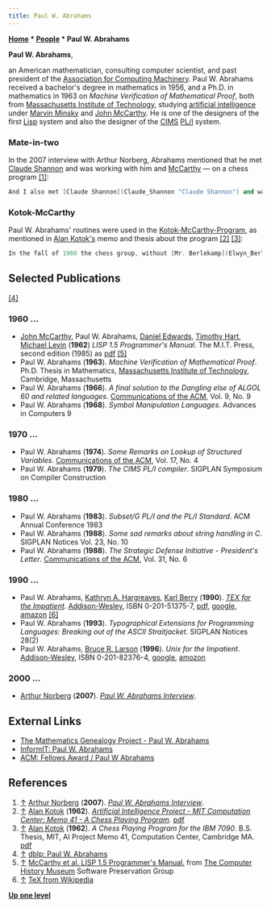 ```yaml
---
title: Paul W. Abrahams
---
```

**[Home](Home "Home") \* [People](People "People") \* Paul W. Abrahams**


**Paul W. Abrahams**,  

an American mathematician, consulting computer scientist, and past president of the [Association for Computing Machinery](ACM "ACM"). Paul W. Abrahams received a bachelor's degree in mathematics in 1956, and a Ph.D. in mathematics in 1963 on *Machine Verification of Mathematical Proof*, both from [Massachusetts Institute of Technology](Massachusetts_Institute_of_Technology "Massachusetts Institute of Technology"), studying [artificial intelligence](Artificial_Intelligence "Artificial Intelligence") under [Marvin Minsky](Marvin_Minsky "Marvin Minsky") and [John McCarthy](John_McCarthy "John McCarthy"). He is one of the designers of the first [Lisp](index.php?title=Lisp&action=edit&redlink=1 "Lisp (page does not exist)") system and also the designer of the [CIMS](https://en.wikipedia.org/wiki/Courant_Institute_of_Mathematical_Sciences) [PL/I](https://en.wikipedia.org/wiki/PL/I) system. 



### Mate-in-two


In the 2007 interview with Arthur Norberg, Abrahams mentioned that he met [Claude Shannon](Claude_Shannon "Claude Shannon") and was working with him and [McCarthy](John_McCarthy "John McCarthy") — on a chess program <a id="cite-note-1" href="#cite-ref-1">[1]</a>:




```C++
And I also met [Claude Shannon](Claude_Shannon "Claude Shannon") and was working with him and [McCarthy](John_McCarthy "John McCarthy") — on a chess program. It calculated two-move mates and was written in [FORTRAN](Fortran "Fortran"). That was also the time that FORTRAN was starting to hit the world.  

```

### Kotok-McCarthy


Paul W. Abrahams' routines were used in the [Kotok-McCarthy-Program](Kotok-McCarthy-Program "Kotok-McCarthy-Program"), as mentioned in [Alan Kotok's](Alan_Kotok "Alan Kotok") memo and thesis about the program <a id="cite-note-2" href="#cite-ref-2">[2]</a> <a id="cite-note-3" href="#cite-ref-3">[3]</a>:




```C++
In the fall of 1960 the chess group, without [Mr. Berlekamp](Elwyn_Berlekamp "Elwyn Berlekamp"), began planning for the general chess program. It was decided to retain the original McCarthy/Abrahams move routines, and to continue coding in [FORTRAN](Fortran "Fortran")  and FAP. The program was to be a variable [depth](Depth "Depth") search with a "stable position" termination. An [evaluation](Evaluation "Evaluation") was to be made at the terminal points of the move tree. This evaluation would be a weighted sum of such criteria as [material balance](Material "Material"), [center control](Center_Control "Center Control"), [pawn structure](Pawn_Structure "Pawn Structure"), "[tempo](Tempo "Tempo")" advantage, and [development](Development "Development"). 

```

## Selected Publications


<a id="cite-note-4" href="#cite-ref-4">[4]</a>



### 1960 ...


* [John McCarthy](John_McCarthy "John McCarthy"), Paul W. Abrahams, [Daniel Edwards](Daniel_Edwards "Daniel Edwards"), [Timothy Hart](Timothy_Hart "Timothy Hart"), [Michael Levin](Michael_Levin "Michael Levin") (**1962**) *LISP 1.5 Programmer's Manual*. The M.I.T. Press, second edition (1985) as [pdf](http://www.softwarepreservation.org/projects/LISP/book/LISP%201.5%20Programmers%20Manual.pdf) <a id="cite-note-5" href="#cite-ref-5">[5]</a>
* Paul W. Abrahams (**1963**). *Machine Verification of Mathematical Proof*. Ph.D. Thesis in Mathematics, [Massachusetts Institute of Technology](Massachusetts_Institute_of_Technology "Massachusetts Institute of Technology"), Cambridge, Massachusetts
* Paul W. Abrahams (**1966**). *A final solution to the Dangling else of ALGOL 60 and related languages*. [Communications of the ACM](ACM#Communications "ACM"), Vol. 9, No. 9
* Paul W. Abrahams (**1968**). *Symbol Manipulation Languages*. Advances in Computers 9


### 1970 ...


* Paul W. Abrahams (**1974**). *Some Remarks on Lookup of Structured Variables*. [Communications of the ACM](ACM#Communications "ACM"), Vol. 17, No. 4
* Paul W. Abrahams (**1979**). *The CIMS PL/I compiler*. SIGPLAN Symposium on Compiler Construction


### 1980 ...


* Paul W. Abrahams (**1983**). *Subset/G PL/I and the PL/I Standard*. ACM Annual Conference 1983
* Paul W. Abrahams (**1988**). *Some sad remarks about string handling in C*. SIGPLAN Notices Vol. 23, No. 10
* Paul W. Abrahams (**1988**). *The Strategic Defense Initiative - President's Letter*. [Communications of the ACM](ACM#Communications "ACM"), Vol. 31, No. 6


### 1990 ...


* Paul W. Abrahams, [Kathryn A. Hargreaves](http://dangerouscurve.org/k/), [Karl Berry](http://www.tug.org/interviews/berry.html) (**1990**). *[TEX for the Impatient](http://www.bluesky.com/bookshelf/texfortheimpatient/tfti.html)*. [Addison-Wesley](https://en.wikipedia.org/wiki/Addison-Wesley), ISBN 0-201-51375-7, [pdf](http://sunsite.informatik.rwth-aachen.de/ftp/pub/mirror/ctan/info/impatient/book.pdf), [google](http://books.google.com/books/about/TEX_for_the_impatient.html?id=9wwZAQAAIAAJ), [amazon](http://www.amazon.com/Tex-Impatient-Paul-W-Abrahams/dp/0201513757) <a id="cite-note-6" href="#cite-ref-6">[6]</a>
* Paul W. Abrahams (**1993**). *Typographical Extensions for Programming Languages: Breaking out of the ASCII Straitjacket*. SIGPLAN Notices 28(2)
* Paul W. Abrahams, [Bruce R. Larson](http://www.informit.com/authors/bio.aspx?a=3df2119c-f10e-412e-a1ea-5d5e030eb8d4) (**1996**). *Unix for the Impatient*. [Addison-Wesley](https://en.wikipedia.org/wiki/Addison-Wesley), ISBN 0-201-82376-4, [google](http://books.google.com/books/about/Unix_for_the_impatient.html?id=kqJVAAAAMAAJ), [amozon](http://www.amazon.com/UNIX-Impatient-2nd-Paul-Abrahams/dp/0201823764)


### 2000 ...


* [Arthur Norberg](http://www.cbi.umn.edu/about/norberg.html) (**2007**). *[Paul W. Abrahams Interview](http://portal.acm.org/citation.cfm?id=1380529)*.


## External Links


* [The Mathematics Genealogy Project - Paul W. Abrahams](http://genealogy.math.ndsu.nodak.edu/id.php?id=61044)
* [InformIT: Paul W. Abrahams](http://www.informit.com/authors/bio.aspx?a=33D9A1DB-DAE1-4EC3-BAE5-406F84184012)
* [ACM: Fellows Award / Paul W Abrahams](http://fellows.acm.org/fellow_citation.cfm?id=1012285&srt=alpha&alpha=A)


## References


1. <a id="cite-ref-1" href="#cite-note-1">↑</a> [Arthur Norberg](http://www.cbi.umn.edu/about/norberg.html) (**2007**). *[Paul W. Abrahams Interview](http://portal.acm.org/citation.cfm?id=1380529)*.
2. <a id="cite-ref-2" href="#cite-note-2">↑</a> [Alan Kotok](Alan_Kotok "Alan Kotok") (**1962**). *[Artificial Intelligence Project - MIT Computation Center: Memo 41 - A Chess Playing Program](http://www.kotok.org/AI_Memo_41.html)*. [pdf](ftp://publications.ai.mit.edu/ai-publications/pdf/AIM-041.pdf)
3. <a id="cite-ref-3" href="#cite-note-3">↑</a> [Alan Kotok](Alan_Kotok "Alan Kotok") (**1962**). *A Chess Playing Program for the IBM 7090*. B.S. Thesis, MIT, AI Project Memo 41, Computation Center, Cambridge MA. [pdf](http://www.kotok.org/AK-Thesis-1962.pdf)
4. <a id="cite-ref-4" href="#cite-note-4">↑</a> [dblp: Paul W. Abrahams](https://dblp.uni-trier.de/pers/hd/a/Abrahams:Paul_W=.html)
5. <a id="cite-ref-5" href="#cite-note-5">↑</a> [McCarthy et al. LISP 1.5 Programmer's Manual.](http://www.softwarepreservation.org/projects/LISP/book/LISP%201.5%20Programmers%20Manual.pdf/view) from [The Computer History Museum](The_Computer_History_Museum "The Computer History Museum") Software Preservation Group
6. <a id="cite-ref-6" href="#cite-note-6">↑</a> [TeX from Wikipedia](https://en.wikipedia.org/wiki/TeX)

**[Up one level](People "People")**







 
